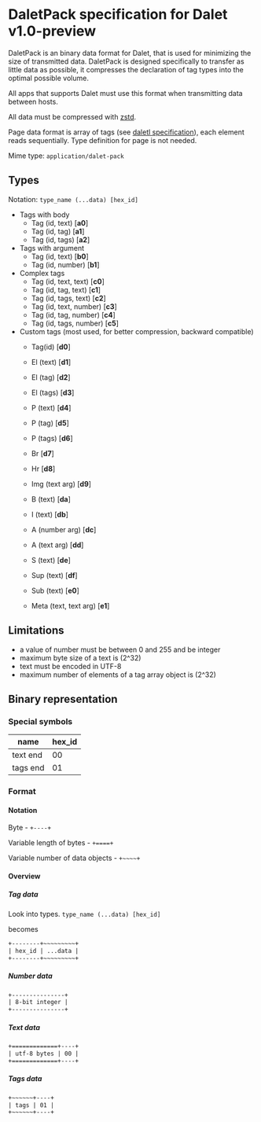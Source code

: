 # DaletPack specification for Dalet v1.0-preview

DaletPack is an binary data format for Dalet, that is used for minimizing the size of transmitted data. DaletPack is designed specifically to transfer as little data as possible, it compresses the declaration of tag types into the optimal possible volume.

All apps that supports Dalet must use this format when transmitting data between hosts.

All data must be compressed with [zstd](https://datatracker.ietf.org/doc/html/rfc8878).

Page data format is array of tags (see [daletl specification](./daletl.md)), each element reads sequentially. Type definition for page is not needed.

Mime type: `application/dalet-pack`

## Types

Notation: `type_name (...data) [hex_id]`

- Tags with body
  - Tag (id, text) [**a0**]
  - Tag (id, tag) [**a1**]
  - Tag (id, tags) [**a2**]
- Tags with argument
  - Tag (id, text) [**b0**]
  - Tag (id, number) [**b1**]
- Complex tags
  - Tag (id, text, text) [**c0**]
  - Tag (id, tag, text) [**c1**]
  - Tag (id, tags, text) [**c2**]
  - Tag (id, text, number) [**c3**]
  - Tag (id, tag, number) [**c4**]
  - Tag (id, tags, number) [**c5**]
- Custom tags (most used, for better compression, backward compatible)
  - Tag(id) [**d0**]
  - El (text) [**d1**]
  - El (tag) [**d2**]
  - El (tags) [**d3**]
  - P (text) [**d4**]
  - P (tag) [**d5**]
  - P (tags) [**d6**]

  - Br [**d7**]
  - Hr [**d8**]

  - Img (text arg) [**d9**]

  - B (text) [**da**]
  - I (text) [**db**]

  - A (number arg) [**dc**]
  - A (text arg) [**dd**]

  - S (text) [**de**]
  - Sup (text) [**df**]
  - Sub (text) [**e0**]

  - Meta (text, text arg) [**e1**]

## Limitations

- a value of number must be between 0 and 255 and be integer
- maximum byte size of a text is (2^32)
- text must be encoded in UTF-8
- maximum number of elements of a tag array object is (2^32)

## Binary representation

### Special symbols

| name                     | hex_id  |
| ------------------------ | ------- |
| text end                 | 00      |
| tags end                 | 01      |

### Format

#### Notation

Byte - `+----+`

Variable length of bytes - `+====+`

Variable number of data objects - `+~~~~+`

#### Overview


##### Tag data

Look into types.
`type_name (...data) [hex_id]`

becomes

```txt
+--------+~~~~~~~~~+
| hex_id | ...data |
+--------+~~~~~~~~~+
```

##### Number data

```txt
+---------------+
| 8-bit integer |
+---------------+
```

##### Text data

```txt
+=============+----+
| utf-8 bytes | 00 |
+=============+----+
```

##### Tags data

```txt
+~~~~~~+----+
| tags | 01 |
+~~~~~~+----+
```
